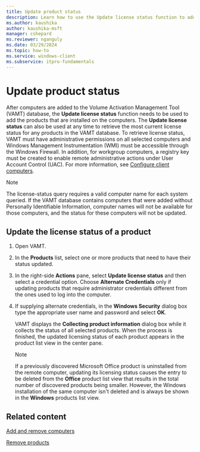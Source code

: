 ```yaml
---
title: Update product status
description: Learn how to use the Update license status function to add the products that are installed on the computers.
ms.author: kaushika
author: kaushika-msft
manager: cshepard
ms.reviewer: nganguly
ms.date: 03/29/2024
ms.topic: how-to
ms.service: windows-client
ms.subservice: itpro-fundamentals
---
```


# Update product status

After computers are added to the Volume Activation Management Tool (VAMT) database, the **Update license status** function needs to be used to add the products that are installed on the computers. The **Update license status** can also be used at any time to retrieve the most current license status for any products in the VAMT database.
To retrieve license status, VAMT must have administrative permissions on all selected computers and Windows Management Instrumentation (WMI) must be accessible through the Windows Firewall. In addition, for workgroup computers, a registry key must be created to enable remote administrative actions under User Account Control (UAC). For more information, see [Configure client computers](configure-client-computers-vamt.md).

> [!NOTE]
> The license-status query requires a valid computer name for each system queried. If the VAMT database contains computers that were added without Personally Identifiable Information, computer names will not be available for those computers, and the status for these computers will not be updated.

## Update the license status of a product

1. Open VAMT.

1. In the **Products** list, select one or more products that need to have their status updated.

1. In the right-side **Actions** pane, select **Update license status** and then select a credential option. Choose **Alternate Credentials** only if updating products that require administrator credentials different from the ones used to log into the computer.

1. If supplying alternate credentials, in the **Windows Security** dialog box type the appropriate user name and password and select **OK**.

    VAMT displays the **Collecting product information** dialog box while it collects the status of all selected products. When the process is finished, the updated licensing status of each product appears in the product list view in the center pane.

    > [!NOTE]
    >
    > If a previously discovered Microsoft Office product is uninstalled from the remote computer, updating its licensing status causes the entry to be deleted from the **Office** product list view that results in the total number of discovered products being smaller. However, the Windows installation of the same computer isn't deleted and is always be shown in the **Windows** products list view.

## Related content

[Add and remove computers](add-remove-computers-vamt.md)

[Remove products](remove-products-vamt.md)
